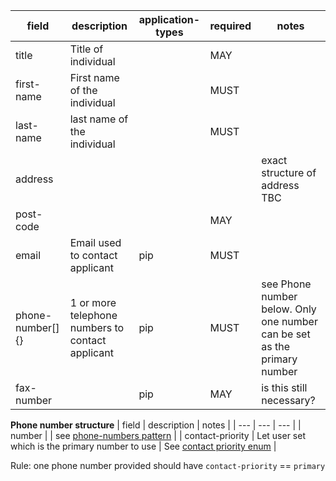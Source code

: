 | field | description | application-types | required | notes |
| --- | --- | --- | --- | --- |
| title | Title of individual | | MAY |  |
| first-name | First name of the individual | | MUST |  |
| last-name | last name of the individual | | MUST |  |
| address | | | | exact structure of address TBC |
| post-code | | | MAY | |
| email | Email used to contact applicant | pip | MUST |  |
| phone-number[]{} | 1 or more telephone numbers to contact applicant | pip | MUST | see Phone number below. Only one number can be set as the primary number |
| fax-number | | pip | MAY | is this still necessary? |

**Phone number structure**
| field | description | notes |
| --- | --- | --- | 
| number | | see [phone-numbers pattern](https://design-system.service.gov.uk/patterns/phone-numbers/) |
| contact-priority | Let user set which is the primary number to use | See [contact priority enum](https://github.com/digital-land/planning-application-data-specification/discussions/200) |

Rule: one phone number provided should have `contact-priority` == `primary`
